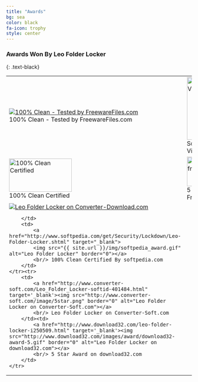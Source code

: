 ```yaml
---
title: "Awards"
bg: sea
color: black
fa-icon: trophy
style: center
---
```


### Awards Won By Leo Folder Locker
{: .text-black}

<table id="award-table" style="width: 100%">
	<tr>
		<td>
			 <a href="http://www.freewarefiles.com/Leo-Folder-Locker_program_101153.html" target="_blank"><img src="{{ site.url }}/img/fwf.png" border="0" alt="100% Clean - Tested by FreewareFiles.com"></a>
			 <br/> 100% Clean - Tested by FreewareFiles.com
		</td>
		<td>
			<a href="http://leo-folder-locker.software.informer.com/" target="_blank"><img border="0" src="http://img.informer.com/awards/si-award-clean.png" alt="Software Informer Virus Free award" height="170" width="170" /></a>
			<br/> Software Informer Virus Free Award
		</td>
	</tr><tr>
		<td>
			<a href="http://www.litefile.com/leo-folder-locker.html" target="_blank"><img border="0" src="http://www.litefile.com/images/cleancertified.jpg" alt="100% Clean Certified" width="170" height="90" /></a>
			<br/> 100% Clean Certified
		</td>
		<td>
			<a href="http://www.freewarepark.com/leo-folder-locker.html" target="_blank"><img src="http://www.freewarepark.com/images/freewarepark_5award160x80.png" border="0" width="160" height="80" alt="Leo Folder Locker freeware" /></a>
			<br/> 5 Star Award By Freewarepark
		</td>
	</tr><tr>
		<td>
			<a href="http://www.converter-download.com/Leo_Folder_Locker-softinfo-378319.html" target="_blank"><img src="http://www.converter-download.com/image/converter-download-award.png" border="0" alt="Leo Folder Locker on Converter-Download.com"></a>

		</td>
		<td>
			<a href="http://www.softpedia.com/get/Security/Lockdown/Leo-Folder-Locker.shtml" target="_blank">
			<img src="{{ site.url }}/img/softpedia_award.gif" alt="Leo Folder Locker" border="0"></a>
			<br/> 100% Clean Certified By softpedia.com
		</td>
	</tr><tr>
		<td>
			<a href="http://www.converter-soft.com/Leo_Folder_Locker-softid-401484.html" target='_blank'><img src="http://www.converter-soft.com/image/5star.png" border="0" alt="Leo Folder Locker on Converter-Soft.com"></a>
			<br/> Leo Folder Locker on Converter-Soft.com
		</td><td>
			<a href="http://www.download32.com/leo-folder-locker-i250509.html" target='_blank'><img src="http://www.download32.com/images/award/download32-award-5.gif" border="0" alt="Leo Folder Locker on download32.com"></a>
			<br/> 5 Star Award on download32.com
		</td>
	</tr>
</table>
